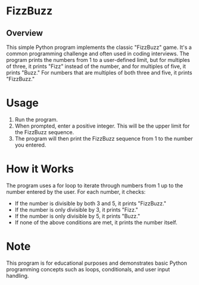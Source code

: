 # FizzBuzz
## Overview
This simple Python program implements the classic "FizzBuzz" game. It's a common programming challenge and often used in coding interviews. The program prints the numbers from 1 to a user-defined limit, but for multiples of three, it prints "Fizz" instead of the number, and for multiples of five, it prints "Buzz." For numbers that are multiples of both three and five, it prints "FizzBuzz."

# Usage
1. Run the program.
2. When prompted, enter a positive integer. This will be the upper limit for the FizzBuzz sequence.
3. The program will then print the FizzBuzz sequence from 1 to the number you entered.

# How it Works
The program uses a for loop to iterate through numbers from 1 up to the number entered by the user. For each number, it checks:

* If the number is divisible by both 3 and 5, it prints "FizzBuzz."
* If the number is only divisible by 3, it prints "Fizz."
* If the number is only divisible by 5, it prints "Buzz."
* If none of the above conditions are met, it prints the number itself.
  
# Note
This program is for educational purposes and demonstrates basic Python programming concepts such as loops, conditionals, and user input handling.
